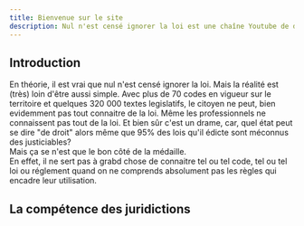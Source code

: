 ```yaml
---
title: Bienvenue sur le site
description: Nul n'est censé ignorer la loi est une chaîne Youtube de diffusion et de vulgarisation du droit. Car, c'est vrai, avoir des droits c'est bien! Mais les connaitre c'est réellement mieux. Et personne n'est moins au courant de l'état du droit que le justiciable lui même.
---
```


## Introduction   
   
   En théorie, il est vrai que nul n'est censé ignorer la loi. Mais la réalité est (très) loin d'être aussi simple. Avec plus de 70 codes en vigueur sur le territoire et quelques 320 000 textes legislatifs, le citoyen ne peut, bien evidemment pas tout connaitre de la loi. Même les professionnels ne connaissent pas tout de la loi. Et bien sûr c'est un drame, car, quel état peut se dire "de droit" alors même que 95% des lois qu'il édicte sont méconnus des justiciables?   
   Mais ça se n'est que le bon côté de la médaille.   
   En effet, il ne sert pas à grabd chose de connaitre tel ou tel code, tel ou tel loi ou réglement quand on ne comprends absolument pas les règles qui encadre leur utilisation.   
   
   ## La compétence des juridictions 